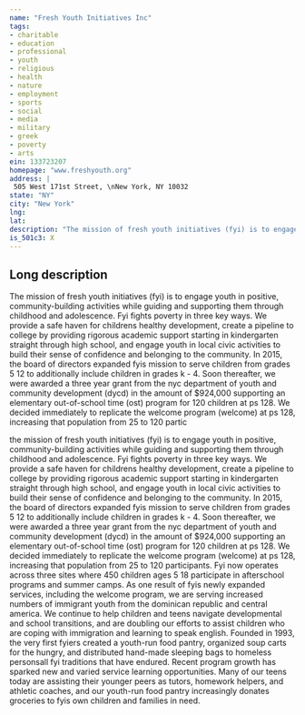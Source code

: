 ```yaml
---
name: "Fresh Youth Initiatives Inc"
tags:
- charitable
- education
- professional
- youth
- religious
- health
- nature
- employment
- sports
- social
- media
- military
- greek
- poverty
- arts
ein: 133723207
homepage: "www.freshyouth.org"
address: |
 505 West 171st Street, \nNew York, NY 10032
state: "NY"
city: "New York"
lng: 
lat: 
description: "The mission of fresh youth initiatives (fyi) is to engage youth in positive, community-building activities while guiding and supporting them through childhood and adolescence. Fyi fights poverty in three key ways. We provide a safe haven for childrens healthy development, create a pipeline to college by providing rigorous academic support starting in kindergarten straight through high school, and engage youth in local civic activities to build their sense of confidence and belonging to the community. In 2015, the board of directors expanded fyis mission to serve children from grades 5 12 to additionally include children in grades k - 4. Soon thereafter, we were awarded a three year grant from the nyc department of youth and community development (dycd) in the amount of $924,000 supporting an elementary out-of-school time (ost) program for 120 children at ps 128. We decided immediately to replicate the welcome program (welcome) at ps 128, increasing that population from 25 to 120 partic"
is_501c3: X
---
```


## Long description

The mission of fresh youth initiatives (fyi) is to engage youth in positive, community-building activities while guiding and supporting them through childhood and adolescence. Fyi fights poverty in three key ways. We provide a safe haven for childrens healthy development, create a pipeline to college by providing rigorous academic support starting in kindergarten straight through high school, and engage youth in local civic activities to build their sense of confidence and belonging to the community. In 2015, the board of directors expanded fyis mission to serve children from grades 5 12 to additionally include children in grades k - 4. Soon thereafter, we were awarded a three year grant from the nyc department of youth and community development (dycd) in the amount of $924,000 supporting an elementary out-of-school time (ost) program for 120 children at ps 128. We decided immediately to replicate the welcome program (welcome) at ps 128, increasing that population from 25 to 120 partic
  
  the mission of fresh youth initiatives (fyi) is to engage youth in positive, community-building activities while guiding and supporting them through childhood and adolescence. Fyi fights poverty in three key ways. We provide a safe haven for childrens healthy development, create a pipeline to college by providing rigorous academic support starting in kindergarten straight through high school, and engage youth in local civic activities to build their sense of confidence and belonging to the community. In 2015, the board of directors expanded fyis mission to serve children from grades 5 12 to additionally include children in grades k - 4. Soon thereafter, we were awarded a three year grant from the nyc department of youth and community development (dycd) in the amount of $924,000 supporting an elementary out-of-school time (ost) program for 120 children at ps 128. We decided immediately to replicate the welcome program (welcome) at ps 128, increasing that population from 25 to 120 participants. Fyi now operates across three sites where 450 children ages 5 18 participate in afterschool programs and summer camps. As one result of fyis newly expanded services, including the welcome program, we are serving increased numbers of immigrant youth from the dominican republic and central america. We continue to help children and teens navigate developmental and school transitions, and are doubling our efforts to assist children who are coping with immigration and learning to speak english. Founded in 1993, the very first fyiers created a youth-run food pantry, organized soup carts for the hungry, and distributed hand-made sleeping bags to homeless personsall fyi traditions that have endured. Recent program growth has sparked new and varied service learning opportunities. Many of our teens today are assisting their younger peers as tutors, homework helpers, and athletic coaches, and our youth-run food pantry increasingly donates groceries to fyis own children and families in need. 

